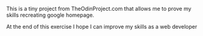This is a tiny project from TheOdinProject.com that allows me to prove my skills recreating google homepage.

At the end of this exercise I hope I can improve my skills as a web developer